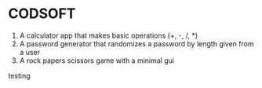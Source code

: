 # CODSOFT

1. A calculator app that makes basic operations (+, -, /, \*)
2. A password generator that randomizes a password by length given from a user
3. A rock papers scissors game with a minimal gui

testing
